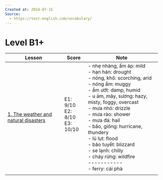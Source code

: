 ```yaml
---
Created at: 2024-07-15
Source:
  - https://test-english.com/vocabulary/
---
```

# Level B1+

| Lesson                                                                                                                                        | Score                                     | Note                                                                                                                                                                                                                                                                                                                                                                                                           |
| --------------------------------------------------------------------------------------------------------------------------------------------- | ----------------------------------------- | -------------------------------------------------------------------------------------------------------------------------------------------------------------------------------------------------------------------------------------------------------------------------------------------------------------------------------------------------------------------------------------------------------------- |
| [1. The weather and natural disasters](https://test-english.com/vocabulary/b1-b2/the-weather-and-natural-disasters-b1-b2-english-vocabulary/) | E1: 9/10<br>E2: 8/10<br>E3: 10/10<br><br> | - nhẹ nhàng, ấm áp: mild<br>- hạn hán: drought<br>- nóng, khô: scorching, arid<br>- nóng ẩm: muggy<br>- ẩm ướt: damp, humid<br>- u ám, mây, sương: hazy, misty, foggy, overcast<br>- mưa nhỏ: drizzle<br>- mưa rào: shower<br>- mưa đá: hail<br>- bão, giông: hurricane, thundery<br>- lũ lụt: flood<br>- bão tuyết: blizzard<br>- se lạnh: chilly<br>- cháy rừng: wildfire<br>-----------<br>- ferry: cái phà |
|                                                                                                                                               |                                           |                                                                                                                                                                                                                                                                                                                                                                                                                |


